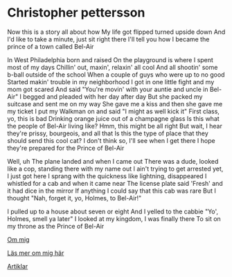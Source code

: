 # Christopher pettersson


Now this is a story all about how
My life got flipped turned upside down
And I'd like to take a minute, just sit right there
I'll tell you how I became the prince of a town called Bel-Air


In West Philadelphia born and raised
On the playground is where I spent most of my days
Chillin' out, maxin', relaxin' all cool
And all shootin' some b-ball outside of the school
When a couple of guys who were up to no good
Started makin' trouble in my neighborhood
I got in one little fight and my mom got scared
And said "You're movin' with your auntie and uncle in Bel-Air"
I begged and pleaded with her day after day
But she packed my suitcase and sent me on my way
She gave me a kiss and then she gave me my ticket
I put my Walkman on and said "I might as well kick it"
First class, yo, this is bad
Drinking orange juice out of a champagne glass
Is this what the people of Bel-Air living like?
Hmm, this might be all right
But wait, I hear they're prissy, bourgeois, and all that
Is this the type of place that they should send this cool cat?
I don't think so, I'll see when I get there
I hope they're prepared for the Prince of Bel-Air

Well, uh
The plane landed and when I came out
There was a dude, looked like a cop, standing there with my name out
I ain't trying to get arrested yet, I just got here
I sprang with the quickness like lightning, disappeared
I whistled for a cab and when it came near
The license plate said 'Fresh' and it had dice in the mirror
If anything I could say that this cab was rare
But I thought "Nah, forget it, yo, Holmes, to Bel-Air!"


I pulled up to a house about seven or eight
And I yelled to the cabbie "Yo', Holmes, smell ya later"
I looked at my kingdom, I was finally there
To sit on my throne as the Prince of Bel-Air


[Om mig](/about)

[Läs mer om mig här](/read-more)

[Artiklar](/articles)
